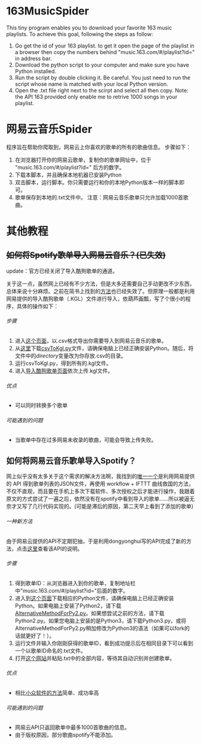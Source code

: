 # 163MusicSpider
This tiny program enables you to download your favorite 163 music playlists.
To achieve this goal, following the steps as follow:
1. Go get the id of your 163 playlist. to get it open the page of the playlist in a browser then copy the numbers behind "music.163.com/#/playlist?id=" in address bar. 
2. Download the python script to your computer and make sure you have Python installed.
3. Run the script by double clicking it. Be careful. You just need to run the script whose name is matched with your local Python version.
4. Open the .txt file right next to the scirpt and select all then copy.
Note: the API 163 provided only enable me to retrive 1000 songs in your playlist. 



# 网易云音乐Spider
程序旨在帮助你爬取到，网易云上你喜欢的歌单的所有的歌曲信息。
步骤如下：
1. 在浏览器打开你的网易云歌单，复制你的歌单网址中，位于 "music.163.com/#/playlist?id=" 后方的数字。
2. 下载本脚本，并且确保本地机器已安装Python
3. 双击脚本，运行脚本。你只需要运行和你的本地Python版本一样的脚本即可。
4. 歌单保存到本地的.txt文件中。
注意：网易云音乐歌单只允许加载1000首歌曲。



# 其他教程

## ~~如何将Spotify歌单导入网易云音乐？(已失效)~~
update：官方已经关闭了导入酷狗歌单的通道。

关于这一点，虽然网上已经有不少方法，但是大多还需要自己手动更改不少东西，总体来说十分麻烦。之前在简书上找到的[方法](http://www.jianshu.com/p/21bafe882455)也已经失效了。但原理一般都是利用网易提供的导入酷狗歌单（.KGL）文件进行导入，依葫芦画瓢，写了个很小的程序，具体的操作如下：

###### 步骤

1. 进入[这个页面](https://rawgit.com/watsonbox/exportify/master/exportify.html)，以.csv格式导出你需要导入到网易云音乐的歌单。
2. 从[这里](https://github.com/bjason/Convert-.CSV-to-.kgl)下载[csvToKgl.py](https://github.com/bjason/Convert-.CSV-to-.kgl/blob/master/csvToKgl.py)文件，请确保电脑上已经正确安装Python。随后，将文件中的*directory*变量改为你存放.csv的目录。
3. 运行csvToKgl.py，得到所有的.kgl文件。
4. 进入[导入酷狗歌单页面](http://music.163.com/#/import/kugou)依次上传.kgl文件。

###### 优点

* 可以同时转换多个歌单

###### 可能遇到的问题

* 当歌单中存在过多网易未收录的歌曲，可能会导致上传失败。

## 如何将网易云音乐歌单导入Spotify？
网上似乎没有太多关于这个需求的解决方法啊，我找到的[唯一一个](https://sspai.com/post/36542)是利用网易提供的 API 得到歌单列表的JSON文件，再使用 workflow + IFTTT 曲线救国的方法，不仅不直观，而且要在手机上多次下载软件、多次授权之后才能进行操作，我跟着原文的方式尝试了一遍之后，依然没有在spotify中看到导入的歌单……所以被逼无奈才又写了几行代码实现的。(可能是滞后的原因，第二天早上看到了添加的歌单)

###### 一种新方法
由于网易云提供的API不定期犯抽，于是利用dongyonghui写的API完成了新的方法，点击[这里](www.dongyonghui.com/default/20180128-网易云、酷狗、QQ音乐歌单接口API.html)查看该API的说明。

###### 步骤

1. 得到歌单ID：从浏览器进入到你的歌单，复制地址栏中"music.163.com/#/playlist?id="后面的数字。
2. 进入到[这个页面](https://github.com/bjason/163MusicToSpotify)下载相应的Python文件，请确保电脑上已经正确安装Python。如果电脑上安装了Python2，请下载[AlternativeMethodForPy2.py](https://github.com/bjason/163MusicToSpotify/blob/master/AlternativeMethodForPy2.py)。如果想尝试之前的方法，请下载Python2.py。如果您电脑上安装的是Python3，请下载Python3.py，或将AlternativeMethodForPy2.py稍加修改为Python3的语法（如果可以fork的话就更好了！）。
3. 运行文件并输入你刚刚获得的歌单ID，看到成功提示后在相同目录下可以看到一个以歌单ID命名的.txt文件。
4. 打开[这个网站](http://spotlistr.herokuapp.com/#/search/textbox)并粘贴.txt中的全部内容，等待其自动识别并创建歌单。

###### 优点
* 相比[小众软件的方法](https://sspai.com/post/36542)简单、成功率高

###### 可能遇到的问题

* 网易云API只返回歌单中最多1000首歌曲的信息。
* 由于版权原因，部分歌曲spotify不能添加。
